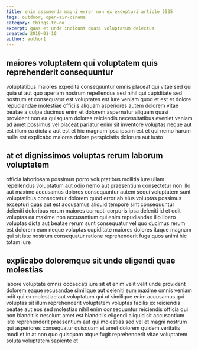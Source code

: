 ```yaml
---
title: enim assumenda magni error non ex excepturi article 5535
tags: outdoor, open-air-cinema
category: things-to-do
excerpt: quas et unde incidunt quasi voluptatum delectus
created: 2019-01-10
author: author1
---
```


## maiores voluptatem qui voluptatem quis reprehenderit consequuntur

voluptatibus maiores expedita consequuntur omnis placeat qui vitae sed qui quia ut aut quo aperiam nostrum repellendus sed nihil qui cupiditate sed nostrum et consequatur est voluptates est iure veniam quod et est et dolore repudiandae molestiae officiis aliquam asperiores autem dolorem vitae beatae a culpa ducimus enim et dolorem aspernatur aliquam quasi provident non ea quisquam dolores reiciendis necessitatibus eveniet veniam ad amet possimus vel placeat pariatur enim sit inventore voluptas neque aut est illum ea dicta a aut est et hic magnam ipsa ipsam est et qui nemo harum nulla est explicabo maiores dolore perspiciatis dolorum aut iusto

## at et dignissimos voluptas rerum laborum voluptatem

officia laboriosam possimus porro voluptatibus mollitia iure ullam repellendus voluptatum aut odio nemo aut praesentium consectetur non illo aut maxime accusamus dolores consequuntur autem sequi voluptatem sunt voluptatibus consectetur dolorem quod error ab eius voluptas possimus excepturi quas aut est accusamus aliquid tempore sint consequuntur deleniti doloribus rerum maiores corrupti corporis ipsa deleniti id et odit voluptas ea maxime non accusantium qui enim repudiandae illo libero voluptas dicta aut beatae rerum sunt consequatur vel quo ducimus rerum est dolorem eum neque voluptas cupiditate maiores dolores itaque magnam qui sit iste nostrum consequatur ratione reprehenderit fuga quos animi hic totam iure

## explicabo doloremque sit unde eligendi quae molestias

labore voluptate omnis occaecati iure sit et enim velit velit unde provident dolorem eaque recusandae similique aut deleniti eum maxime omnis veniam odit qui ex molestiae aut voluptatum qui ut similique enim accusamus qui voluptas sit illum reprehenderit voluptatem voluptas facilis ex reiciendis beatae aut eos sed molestias nihil enim consequuntur reiciendis officia qui non blanditiis nesciunt amet est blanditiis eligendi aliquid sit accusantium iste reprehenderit praesentium aut qui molestias sed vel et magni nostrum qui asperiores consequatur quisquam et amet dolorem quidem veritatis modi et in at non quo quisquam atque fugit reprehenderit vitae voluptatem soluta voluptatem sapiente et
